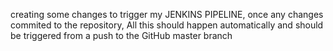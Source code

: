 creating some changes to trigger my JENKINS PIPELINE, once any changes commited to the repository, All this should happen automatically and should be triggered from a push to the GitHub master branch
